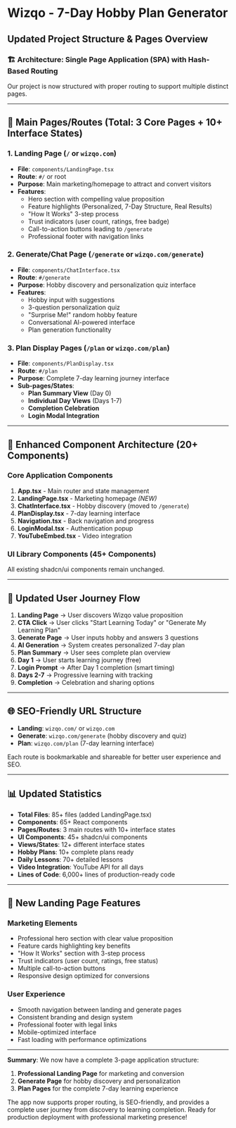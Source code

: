 # Wizqo - 7-Day Hobby Plan Generator
## Updated Project Structure & Pages Overview

### 🏗️ **Architecture**: Single Page Application (SPA) with Hash-Based Routing
Our project is now structured with proper routing to support multiple distinct pages.

---

## 📄 **Main Pages/Routes** (Total: 3 Core Pages + 10+ Interface States)

### 1. **Landing Page** (`/` or `wizqo.com`)
- **File**: `components/LandingPage.tsx`
- **Route**: `#/` or root
- **Purpose**: Main marketing/homepage to attract and convert visitors
- **Features**:
  - Hero section with compelling value proposition
  - Feature highlights (Personalized, 7-Day Structure, Real Results)
  - "How It Works" 3-step process
  - Trust indicators (user count, ratings, free badge)
  - Call-to-action buttons leading to `/generate`
  - Professional footer with navigation links

### 2. **Generate/Chat Page** (`/generate` or `wizqo.com/generate`)
- **File**: `components/ChatInterface.tsx`
- **Route**: `#/generate`
- **Purpose**: Hobby discovery and personalization quiz interface
- **Features**:
  - Hobby input with suggestions
  - 3-question personalization quiz
  - "Surprise Me!" random hobby feature
  - Conversational AI-powered interface
  - Plan generation functionality

### 3. **Plan Display Pages** (`/plan` or `wizqo.com/plan`)
- **File**: `components/PlanDisplay.tsx`
- **Route**: `#/plan`
- **Purpose**: Complete 7-day learning journey interface
- **Sub-pages/States**:
  - **Plan Summary View** (Day 0)
  - **Individual Day Views** (Days 1-7)
  - **Completion Celebration**
  - **Login Modal Integration**

---

## 🧩 **Enhanced Component Architecture** (20+ Components)

### Core Application Components
1. **App.tsx** - Main router and state management
2. **LandingPage.tsx** - Marketing homepage *(NEW)*
3. **ChatInterface.tsx** - Hobby discovery (moved to `/generate`)
4. **PlanDisplay.tsx** - 7-day learning interface
5. **Navigation.tsx** - Back navigation and progress
6. **LoginModal.tsx** - Authentication popup
7. **YouTubeEmbed.tsx** - Video integration

### UI Library Components (45+ Components)
All existing shadcn/ui components remain unchanged.

---

## 🔄 **Updated User Journey Flow**

1. **Landing Page** → User discovers Wizqo value proposition
2. **CTA Click** → User clicks "Start Learning Today" or "Generate My Learning Plan"
3. **Generate Page** → User inputs hobby and answers 3 questions  
4. **AI Generation** → System creates personalized 7-day plan
5. **Plan Summary** → User sees complete plan overview
6. **Day 1** → User starts learning journey (free)
7. **Login Prompt** → After Day 1 completion (smart timing)
8. **Days 2-7** → Progressive learning with tracking
9. **Completion** → Celebration and sharing options

---

## 🌐 **SEO-Friendly URL Structure**

- **Landing**: `wizqo.com/` or `wizqo.com`
- **Generate**: `wizqo.com/generate` (hobby discovery and quiz)
- **Plan**: `wizqo.com/plan` (7-day learning interface)

Each route is bookmarkable and shareable for better user experience and SEO.

---

## 📊 **Updated Statistics**

- **Total Files**: 85+ files (added LandingPage.tsx)
- **Components**: 65+ React components
- **Pages/Routes**: 3 main routes with 10+ interface states
- **UI Components**: 45+ shadcn/ui components  
- **Views/States**: 12+ different interface states
- **Hobby Plans**: 10+ complete plans ready
- **Daily Lessons**: 70+ detailed lessons
- **Video Integration**: YouTube API for all days
- **Lines of Code**: 6,000+ lines of production-ready code

---

## 🎯 **New Landing Page Features**

### **Marketing Elements**
- Professional hero section with clear value proposition
- Feature cards highlighting key benefits
- "How It Works" section with 3-step process
- Trust indicators (user count, ratings, free status)
- Multiple call-to-action buttons
- Responsive design optimized for conversions

### **User Experience**
- Smooth navigation between landing and generate pages
- Consistent branding and design system
- Professional footer with legal links
- Mobile-optimized interface
- Fast loading with performance optimizations

---

**Summary**: We now have a complete 3-page application structure:
1. **Professional Landing Page** for marketing and conversion
2. **Generate Page** for hobby discovery and personalization  
3. **Plan Pages** for the complete 7-day learning experience

The app now supports proper routing, is SEO-friendly, and provides a complete user journey from discovery to learning completion. Ready for production deployment with professional marketing presence!
